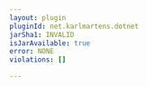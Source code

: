 ```yaml
---
layout: plugin
pluginId: net.karlmartens.dotnet
jarSha1: INVALID
isJarAvailable: true
error: NONE
violations: []

---
```

